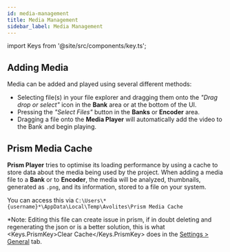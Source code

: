 ```yaml
---
id: media-management
title: Media Management
sidebar_label: Media Management
---
```


import Keys from '@site/src/components/key.ts';

## Adding Media

Media can be added and played using several different methods:


- Selecting file(s) in your file explorer and dragging them onto the *"Drag drop or select"* icon in the **Bank** area or at the bottom of the UI.
- Pressing the *"Select Files"* button in the **Banks** or **Encoder** area.
- Dragging a file onto the **Media Player** will automatically add the video to the Bank and begin playing.


<!--
- Selecting file(s) in your file explorer and dragging them onto the *"Drag drop or select"* icon in the **Banks** area or at the bottom of the UI.
- Pressing the *"Select Files"* button in the **Banks** or **Encoder** area.
- Dragging a file onto the [**Surface Mix**](../play/layers#surface-mix) area will automatically add the video to the selected **Bank** and and begin playing on the selected **Layer**.
-->

<!--
- Selecting file(s) in your file explorer and dragging them onto the *"Drag drop or select"* icon in the **Banks** area or at the bottom of the UI.
- Pressing the *"Select Files"* button in the **Banks** or **Encoder** area.
- Dragging a file onto the [**Surface Mix**](../play/layers#surface-mix) area will automatically add the video to the selected **Bank** and and begin playing on the selected **Layer**.
-->

## Prism Media Cache

**Prism Player** tries to optimise its loading performance by using a cache to store data about the media being used by the project. When adding a media file to a **Bank** or to **Encoder**, the media will be analyzed, thumbnails, generated as `.png`, and its information, stored to a file on your system. 

You can access this via `C:\Users\*{username}*\AppData\Local\Temp\Avolites\Prism Media Cache`

*Note: Editing this file can create issue in prism, if in doubt deleting and regenerating the json or is a better solution, this is what <Keys.PrismKey>Clear Cache</Keys.PrismKey> does in the [Settings > General](../settings/settings-general#cache) tab.